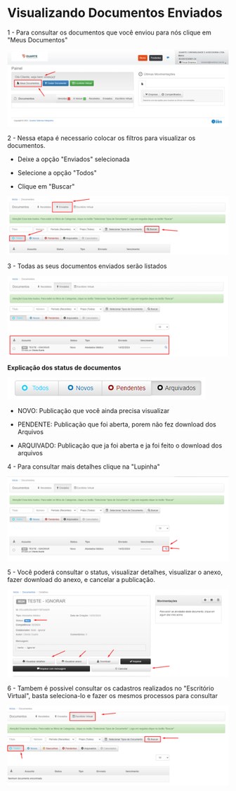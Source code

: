 # Visualizando Documentos Enviados

1 - Para consultar os documentos que você enviou para nós clique em "Meus Documentos"

![Image](./imagens/meus_doc.png)

2 - Nessa etapa é necessario colocar os filtros para visualizar os documentos.

* Deixe a opção "Enviados" selecionada

* Selecione a opção "Todos" 

* Clique em "Buscar"

![Image](./imagens/enviados.png)

3 - Todas as seus documentos enviados serão listados

![Image](./imagens/enviados_2.png)

**Explicação dos status de documentos**

![Image](./imagens/status.png)

* NOVO: Publicação que você ainda precisa visualizar

* PENDENTE: Publicação que foi aberta, porem não fez download dos Arquivos

* ARQUIVADO: Publicação que ja foi aberta e ja foi feito o download dos arquivos

4 - Para consultar mais detalhes clique na "Lupinha"

![Image](./imagens/lupa_enviados.png)

5 - Você poderá consultar o status, visualizar detalhes, visualizar o anexo, fazer download do anexo, e cancelar a publicação.

![Image](./imagens/detalhes_enviados.png)

6 - Tambem é possivel consultar os cadastros realizados no "Escritório Virtual", basta seleciona-lo e fazer os mesmos processos para consultar

![Image](./imagens/consulta_escritorio.png)